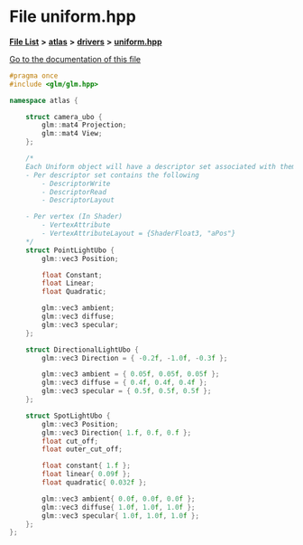 

# File uniform.hpp

[**File List**](files.md) **>** [**atlas**](dir_1e6ffef027cfcf7ded3287660b505c9f.md) **>** [**drivers**](dir_1605561db8076fbb4262fa758aa3edc0.md) **>** [**uniform.hpp**](uniform_8hpp.md)

[Go to the documentation of this file](uniform_8hpp.md)


```C++
#pragma once
#include <glm/glm.hpp>

namespace atlas {

    struct camera_ubo {
        glm::mat4 Projection;
        glm::mat4 View;
    };

    /*
    Each Uniform object will have a descriptor set associated with them
    - Per descriptor set contains the following
        - DescriptorWrite
        - DescriptorRead
        - DescriptorLayout

    - Per vertex (In Shader)
        - VertexAttribute
        - VertexAttributeLayout = {ShaderFloat3, "aPos"}
    */
    struct PointLightUbo {
        glm::vec3 Position;

        float Constant;
        float Linear;
        float Quadratic;

        glm::vec3 ambient;
        glm::vec3 diffuse;
        glm::vec3 specular;
    };

    struct DirectionalLightUbo {
        glm::vec3 Direction = { -0.2f, -1.0f, -0.3f };

        glm::vec3 ambient = { 0.05f, 0.05f, 0.05f };
        glm::vec3 diffuse = { 0.4f, 0.4f, 0.4f };
        glm::vec3 specular = { 0.5f, 0.5f, 0.5f };
    };

    struct SpotLightUbo {
        glm::vec3 Position;
        glm::vec3 Direction{ 1.f, 0.f, 0.f };
        float cut_off;
        float outer_cut_off;

        float constant{ 1.f };
        float linear{ 0.09f };
        float quadratic{ 0.032f };

        glm::vec3 ambient{ 0.0f, 0.0f, 0.0f };
        glm::vec3 diffuse{ 1.0f, 1.0f, 1.0f };
        glm::vec3 specular{ 1.0f, 1.0f, 1.0f };
    };
};
```


